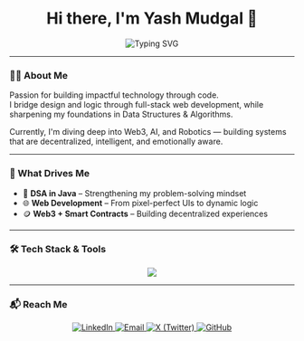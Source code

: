 <h1 align="center">Hi there, I'm Yash Mudgal 👋</h1>

<p align="center">
  <img src="https://readme-typing-svg.demolab.com?font=Fira+Code&size=26&pause=1000&color=00FFAC&center=true&vCenter=true&width=650&lines=Crafting+the+Web+with+Logic+and+Design.;DSA+Practitioner+%7C+Future-Tech+Explorer.;I+buil+systems+that+connect+and+evolve." alt="Typing SVG" />
</p>



---

### 👨‍💻 About Me

Passion for building impactful technology through code.  
I bridge design and logic through full-stack web development, while sharpening my foundations in Data Structures & Algorithms.  

Currently, I'm diving deep into Web3, AI, and Robotics — building systems that are decentralized, intelligent, and emotionally aware.

---

### 🌟 What Drives Me
- 🔎 **DSA in Java** – Strengthening my problem-solving mindset
- 🌐 **Web Development** – From pixel-perfect UIs to dynamic logic
- 🪙 **Web3 + Smart Contracts** – Building decentralized experiences

---

### 🛠 Tech Stack & Tools

<p align="center">
  <img src="https://skillicons.dev/icons?i=html,css,js,java,python,react,nodejs,solidity,git,github,figma,linux,vscode&theme=light" />
</p>

---

### 📬 Reach Me

<p align="center">
  <a href="https://www.linkedin.com/in/yash-mudgal-86a99234a/" target="_blank">
    <img src="https://img.shields.io/badge/LinkedIn-%230077B5.svg?style=for-the-badge&logo=linkedin&logoColor=white" alt="LinkedIn" />
  </a>

  <a href="mailto:yashmudgal390@gmail.com" target="_blank">
    <img src="https://img.shields.io/badge/Gmail-D14836?style=for-the-badge&logo=gmail&logoColor=white" alt="Email" />
  </a>

  <a href="https://x.com/yash_mudga61245" target="_blank">
    <img src="https://img.shields.io/badge/X-%231DA1F2.svg?style=for-the-badge&logo=twitter&logoColor=white" alt="X (Twitter)" />
  </a>

  <a href="https://github.com/yashmudgal390" target="_blank">
    <img src="https://img.shields.io/badge/GitHub-181717?style=for-the-badge&logo=github&logoColor=white" alt="GitHub" />
  </a>
</p>
